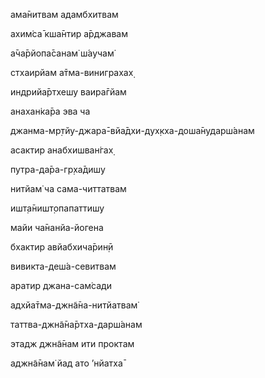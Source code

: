 ама̄нитвам адамбхитвам

ахим̇са̄ кша̄нтир а̄рджавам

а̄ча̄рйопа̄санам̇ ш́аучам̇

стхаирйам а̄тма-виниграхах̣

индрийа̄ртхешу ваира̄гйам

анахан̇ка̄ра эва ча

джанма-мр̣тйу-джара̄-вйа̄дхи-дух̣кха-доша̄нударш́анам

асактир анабхишван̇гах̣

путра-да̄ра-гр̣ха̄дишу

нитйам̇ ча сама-читтатвам

ишт̣а̄ништ̣опапаттишу

майи ча̄нанйа-йогена

бхактир авйабхича̄рин̣ӣ

вивикта-деш́а-севитвам

аратир джана-сам̇сади

адхйа̄тма-джн̃а̄на-нитйатвам̇

таттва-джн̃а̄на̄ртха-дарш́анам

этадж джн̃а̄нам ити проктам

аджн̃а̄нам̇ йад ато ’нйатха̄